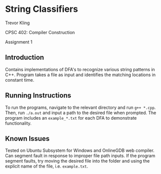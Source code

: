 # String Classifiers

Trevor Kling

CPSC 402: Compiler Construction

Assignment 1

## Introduction

Contains implementations of DFA's to recognize various string patterns in C++.
Program takes a file as input and identifies the matching locations in constant
time.

## Running Instructions

To run the programs, navigate to the relevant directory and run `g++ *.cpp`.
Then, run `./a.out` and input a path to the desired file when prompted.  The
program includes an `example_*.txt` for each DFA to demonstrate functionality.

## Known Issues

Tested on Ubuntu Subsystem for Windows and OnlineGDB web compiler.  Can segment
fault in response to improper file path inputs.  If the program segment faults,
try moving the desired file into the folder and using the explicit name of the
file, i.e. `example.txt`.
